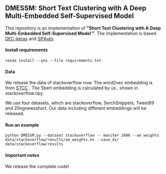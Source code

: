 ## DMESSM:  Short Text Clustering with A Deep Multi-Embedded Self-Supervised Model 

This repository is an implementation of **"Short Text Clustering with A Deep Multi-Embedded Self-Supervised Model "**. The implementation is based [DEC-keras](https://github.com/XifengGuo/DEC-keras)  and [SIFAuto](https://github.com/hadifar/stc_clustering).



#### Install requirements

```
conda install --yes --file requirements.txt
```



#### Data

We release  the data of stackoverflow now.  The word2vec embedding is from [STCC](https://github.com/jacoxu/STC2) . The Sbert embedding is calculated by us , shown in stackoverflow.npy. 

We use four datasets, which are stackoverflow, SerchSnippets, Tweet89 and 20ngnewsshort. Our data including different embeddings will be released.



#### Run an example

```
python DMESSM.py --dataset stackoverflow -- maxiter 2600 --ae_weights data/stackoverflow/results/ae_weights.hs --save_dir data/stackoverflow/results 
```



#### Important notes

We release the complete code!

